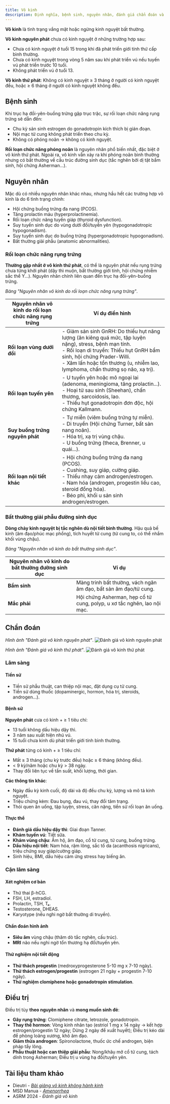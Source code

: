 ```yaml
---
title: Vô kinh
description: Định nghĩa, bệnh sinh, nguyên nhân, đánh giá chẩn đoán và phương pháp điều trị vô kinh.
---
```


**Vô kinh** là tình trạng vắng mặt hoặc ngừng kinh nguyệt bất thường.

**Vô kinh nguyên phát** chưa có kinh nguyệt ở những trường hợp sau:

- Chưa có kinh nguyệt ở tuổi 15 trong khi đã phát triển giới tính thứ cấp bình thường.
- Chưa có kinh nguyệt trong vòng 5 năm sau khi phát triển vú nếu tuyến vú phát triển trước 10 tuổi.
- Không phát triển vú ở tuổi 13.

**Vô kinh thứ phát**: Không có kinh nguyệt ≥ 3 tháng ở người có kinh nguyệt đều, hoặc ≥ 6 tháng ở người có kinh nguyệt không đều.

## Bệnh sinh

Khi trục hạ đồi-yên-buồng trứng gặp trục trặc, sự rối loạn chức năng rụng trứng sẽ dẫn đến:

- Chu kỳ sản sinh estrogen do gonadotropin kích thích bị gián đoạn.
- Nội mạc tử cung không phát triển theo chu kỳ.
- Không có phóng noãn → không có kinh nguyệt.

**Rối loạn chức năng phóng noãn** là nguyên nhân phổ biến nhất, đặc biệt ở vô kinh thứ phát. Ngoài ra, vô kinh vẫn xảy ra khi phóng noãn bình thường nhưng có bất thường về cấu trúc đường sinh dục (tắc nghẽn bởi dị tật bẩm sinh, hội chứng Asherman...).

## Nguyên nhân

Mặc dù có nhiều nguyên nhân khác nhau, nhưng hầu hết các trường hợp vô kinh là do 6 tình trạng chính:

- Hội chứng buồng trứng đa nang (PCOS).
- Tăng prolactin máu (hyperprolactinemia).
- Rối loạn chức năng tuyến giáp (thyroid dysfunction).
- Suy tuyến sinh dục do vùng dưới đồi/tuyến yên (hypogonadotropic hypogonadism).
- Suy tuyến sinh dục do buồng trứng (hypergonadotropic hypogonadism).
- Bất thường giải phẫu (anatomic abnormalities).

### Rối loạn chức năng rụng trứng

**Thường gặp nhất ở vô kinh thứ phát**, có thể là nguyên phát nếu rụng trứng chưa từng khởi phát (dậy thì muộn, bất thường giới tính, hội chứng nhiễm sắc thể Y...). Nguyên nhân chính liên quan đến trục hạ đồi-yên-buồng trứng.

_Bảng "Nguyên nhân vô kinh do rối loạn chức năng rụng trứng"_.

| Nguyên nhân vô kinh do rối loạn chức năng rụng trứng | Ví dụ điển hình                                                                                                                                                                                                                                                       |
| ---------------------------------------------------- | --------------------------------------------------------------------------------------------------------------------------------------------------------------------------------------------------------------------------------------------------------------------- |
| **Rối loạn vùng dưới đồi**                           | - Giảm sản sinh GnRH: Do thiếu hụt năng lượng (ăn kiêng quá mức, tập luyện nặng), stress, bệnh mạn tính.<br>- Rối loạn di truyền: Thiếu hụt GnRH bẩm sinh, hội chứng Prader-Willi.<br>- Xâm lấn hoặc tổn thương (u, nhiễm lao, lymphoma, chấn thương sọ não, xạ trị). |
| **Rối loạn tuyến yên**                               | - U tuyến yên hoặc mô ngoại lai (adenoma, meningioma, tăng prolactin...).<br>- Hoại tử sau sinh (Sheehan), chấn thương, sarcoidosis, lao.<br>- Thiếu hụt gonadotropin đơn độc, hội chứng Kallmann.                                                                    |
| **Suy buồng trứng nguyên phát**                      | - Tự miễn (viêm buồng trứng tự miễn).<br>- Di truyền (Hội chứng Turner, bất sản nang noãn).<br>- Hóa trị, xạ trị vùng chậu.<br>- U buồng trứng (theca, Brenner, u quái...).                                                                                           |
| **Rối loạn nội tiết khác**                           | - Hội chứng buồng trứng đa nang (PCOS).<br>- Cushing, suy giáp, cường giáp.<br>- Thiếu nhạy cảm androgen/estrogen.<br>- Nam hóa (androgen, progestin liều cao, steroid đồng hóa).<br>- Béo phì, khối u sản sinh androgen/estrogen.                                    |

### Bất thường giải phẫu đường sinh dục

**Dòng chảy kinh nguyệt bị tắc nghẽn dù nội tiết bình thường**. Hậu quả bế kinh (âm đạo/phúc mạc phồng), tích huyết tử cung (tử cung to, có thể nhầm khối vùng chậu).

_Bảng "Nguyên nhân vô kinh do bất thường sinh dục"_.

| Nguyên nhân vô kinh do bất thường đường sinh dục | Ví dụ                                                                   |
| ------------------------------------------------ | ----------------------------------------------------------------------- |
| **Bẩm sinh**                                     | Màng trinh bất thường, vách ngăn âm đạo, bất sản âm đạo/tử cung.        |
| **Mắc phải**                                     | Hội chứng Asherman, hẹp cổ tử cung, polyp, u xơ tắc nghẽn, lao nội mạc. |

## Chẩn đoán

_Hình ảnh "Đánh giá vô kinh nguyên phát"_.
![Đánh giá vô kinh nguyên phát](./_images/vo-kinh/danh-gia-vo-kinh-nguyen-phat.png)

_Hình ảnh "Đánh giá vô kinh thứ phát"_.
![Đánh giá vô kinh thứ phát](./_images/vo-kinh/danh-gia-vo-kinh-thu-phat.png)

### Lâm sàng

#### Tiền sử

- Tiền sử phẫu thuật, can thiệp nội mạc, đặt dụng cụ tử cung.
- Tiền sử dùng thuốc (dopaminergic, hormon, hóa trị, steroids, androgen...).

#### Bệnh sử

**Nguyên phát** cưa có kinh + ≥ 1 tiêu chí:

- 13 tuổi không dấu hiệu dậy thì.
- 3 năm sau xuất hiện nhú vú.
- 15 tuổi chưa kinh dù phát triển giới tính bình thường.

**Thứ phát** từng có kinh + ≥ 1 tiêu chí:

- Mất ≥ 3 tháng (chu kỳ trước đều) hoặc ≥ 6 tháng (không đều).
- < 9 kỳ/năm hoặc chu kỳ > 38 ngày.
- Thay đổi liên tục về tần suất, khối lượng, thời gian.

**Các thông tin khác**:

- Ngày đầu kỳ kinh cuối, độ dài và độ đều chu kỳ, lượng và mô tả kinh nguyệt.
- Triệu chứng kèm: Đau bụng, đau vú, thay đổi tâm trạng.
- Thói quen ăn uống, tập luyện, stress, cân nặng, tiền sử rối loạn ăn uống.

#### Thực thể

- **Đánh giá dấu hiệu dậy thì**: Giai đoạn Tanner.
- **Khám tuyến vú**: Tiết sữa.
- **Khám vùng chậu**: Ấm hộ, âm đạo, cổ tử cung, tử cung, buồng trứng.
- **Dấu hiệu nội tiết**: Nam hóa, rậm lông, sắc tố da (acanthosis nigricans), triệu chứng suy giáp/cường giáp.
- Sinh hiệu, BMI, dấu hiệu cảm ứng stress hay biếng ăn.

### Cận lâm sàng

#### Xét nghiệm cơ bản

- Thử thai β-hCG.
- FSH, LH, estradiol.
- Prolactin, TSH, T₄.
- Testosterone, DHEAS.
- Karyotype (nếu nghi ngờ bất thường di truyền).

#### Chẩn đoán hình ảnh

- **Siêu âm** vùng chậu (thăm dò tắc nghẽn, cấu trúc).
- **MRI** não nếu nghi ngờ tổn thương hạ đồi/tuyến yên.

#### Thử nghiệm nội tiết động

- **Thử thách progestin** (medroxyprogesterone 5-10 mg x 7-10 ngày).
- **Thử thách estrogen/progestin** (estrogen 21 ngày + progestin 7-10 ngày).
- **Thử nghiệm clomiphene hoặc gonadotropin stimulation**.

## Điều trị

Điều trị tùy **theo nguyên nhân** và **mong muốn sinh đẻ**:

- **Gây rụng trứng**: Clomiphene citrate, letrozole, gonadotropin.
- **Thay thế hormon**: Vòng kinh nhân tạo (estriol 1 mg x 14 ngày → kết hợp estrogen/progestin 12 ngày; Dừng 2 ngày để xuất huyết); Điều trị kéo dài để phòng loãng xương, khô âm đạo.
- **Giảm thừa androgen**: Spironolactone, thuốc ức chế androgen, biện pháp tẩy lông.
- **Phẫu thuật hoặc can thiệp giải phẫu**: Nong/khâu mở cổ tử cung, tách dính trong Asherman; Điều trị u vùng hạ đồi/tuyến yên.

## Tài liệu tham khảo

- Dieutri - [_Bài giảng vô kinh không hành kinh_](https://www.dieutri.vn/bgsanphukhoa/bai-giang-vo-kinh-khong-hanh-kinh)
- MSD Manua - [_Amenorrhea_](https://www.msdmanuals.com/professional/gynecology-and-obstetrics/menstrual-abnormalities/amenorrhea)
- ASRM 2024 - _Đánh giá vô kinh_
